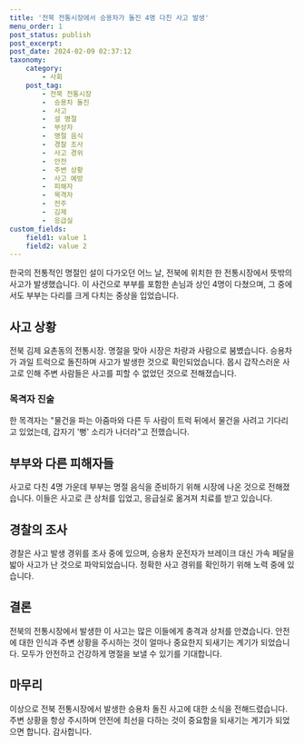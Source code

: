 ```yaml
---
title: '전북 전통시장에서 승용차가 돌진 4명 다친 사고 발생'
menu_order: 1
post_status: publish
post_excerpt: 
post_date: 2024-02-09 02:37:12
taxonomy:
    category:
        - 사회
    post_tag:
        - 전북 전통시장
        -  승용차 돌진
        -  사고
        -  설 명절
        -  부상자
        -  명절 음식
        -  경찰 조사
        -  사고 경위
        -  안전
        -  주변 상황
        -  사고 예방
        -  피해자
        -  목격자
        -  전주
        -  김제
        -  응급실
custom_fields:
    field1: value 1
    field2: value 2
---
```


한국의 전통적인 명절인 설이 다가오던 어느 날, 전북에 위치한 한 전통시장에서 뜻밖의 사고가 발생했습니다. 이 사건으로 부부를 포함한 손님과 상인 4명이 다쳤으며, 그 중에서도 부부는 다리를 크게 다치는 중상을 입었습니다. 
## 사고 상황
전북 김제 요촌동의 전통시장. 명절을 맞아 시장은 차량과 사람으로 붐볐습니다. 승용차가 과일 트럭으로 돌진하며 사고가 발생한 것으로 확인되었습니다. 몹시 갑작스러운 사고로 인해 주변 사람들은 사고를 피할 수 없었던 것으로 전해졌습니다.
### 목격자 진술
한 목격자는 "물건을 파는 아줌마와 다른 두 사람이 트럭 뒤에서 물건을 사려고 기다리고 있었는데, 갑자기 '뻥' 소리가 나더라"고 전했습니다. 
## 부부와 다른 피해자들
사고로 다친 4명 가운데 부부는 명절 음식을 준비하기 위해 시장에 나온 것으로 전해졌습니다. 이들은 사고로 큰 상처를 입었고, 응급실로 옮겨져 치료를 받고 있습니다.
## 경찰의 조사
경찰은 사고 발생 경위를 조사 중에 있으며, 승용차 운전자가 브레이크 대신 가속 페달을 밟아 사고가 난 것으로 파악되었습니다. 정확한 사고 경위를 확인하기 위해 노력 중에 있습니다.
## 결론
전북의 전통시장에서 발생한 이 사고는 많은 이들에게 충격과 상처를 안겼습니다. 안전에 대한 인식과 주변 상황을 주시하는 것이 얼마나 중요한지 되새기는 계기가 되었습니다. 모두가 안전하고 건강하게 명절을 보낼 수 있기를 기대합니다.
## 마무리
이상으로 전북 전통시장에서 발생한 승용차 돌진 사고에 대한 소식을 전해드렸습니다. 주변 상황을 항상 주시하며 안전에 최선을 다하는 것이 중요함을 되새기는 계기가 되었으면 합니다. 감사합니다.
